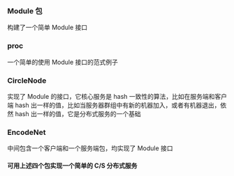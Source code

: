 ### Module 包
构建了一个简单 Module 接口

### proc 
一个简单的使用 Module 接口的范式例子

### CircleNode 
实现了 Module 的接口，它核心服务是 hash 一致性的算法，比如在服务端和客户端 hash 出一样的值，比如当服务器群组中有新的机器加入，或者有机器退出，依然 hash 出一样的值，它是分布式服务的一个基础

### EncodeNet
中间包含一个客户端和一个服务端包，均实现了 Module 接口

#### 可用上述四个包实现一个简单的 C/S 分布式服务
